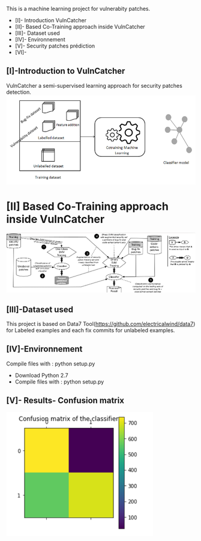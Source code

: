 
This is a machine learning project for vulnerabity patches.


* [I]- Introduction VulnCatcher
* [II]- Based Co-Training approach inside VulnCatcher
* [III]- Dataset used
* [IV]- Environnement
* [V]- Security patches prédiction
* [VI]- 

## [I]-Introduction to VulnCatcher
VulnCatcher a semi-supervised learning approach for security patches detection.
 ![picture](trainnn1.PNG)


# [II] Based Co-Training approach inside VulnCatcher
![picture](image.png)


## [III]-Dataset used
This project is based on Data7 Tool(https://github.com/electricalwind/data7) for Labeled examples and each fix commits for unlabeled examples.

## [IV]-Environnement

Compile files with : python setup.py

<ul> <li> Download Python 2.7</li> <li> Compile files with : python setup.py </li> </ul> 

## [V]- Results- Confusion matrix
![picture](results/confusion.png)


